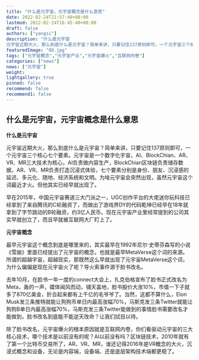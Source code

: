 ```yaml
---
title: "什么是元宇宙，元宇宙概念是什么意思"
date: 2022-02-24T21:57:40+08:00
lastmod: 2022-02-24T16:45:40+08:00
draft: false
authors: ["yangsi"]
description: "什么是元宇宙
元宇宙近期大火，那么到底什么是元宇宙？简单来讲，只要记住137原则即可，一个元宇宙三个核心七个要素。元宇宙是一个数字化宇宙，AI、BlockChian、AR、VR、MR三大技术为核心，AI负责做内容生产，BlockChian区块链负责储存数据，AR、VR、MR负责打造沉浸式体验，七个要素分别是身份、朋友、沉浸感的延迟、多元化、随地、经济系统和文明。为啥元宇宙会突然出现，虽然元宇宙这个词最近才火。但他其实已经早就出现了。"
featuredImage: "88.jpg"
tags: ["元宇宙概念","元宇宙产业","元宇宙爆火","互联网内卷"]
categories: ["news"]
news: ["元宇宙"]
weight: 
lightgallery: true
pinned: false
recommend: false
recommend1: false
---
```


## 什么是元宇宙，元宇宙概念是什么意思

**什么是元宇宙**

元宇宙近期大火，那么到底什么是元宇宙？简单来讲，只要记住137原则即可，一个元宇宙三个核心七个要素。元宇宙是一个数字化宇宙，AI、BlockChian、AR、VR、MR三大技术为核心，AI负责做内容生产，BlockChian区块链负责储存数据，AR、VR、MR负责打造沉浸式体验，七个要素分别是身份、朋友、沉浸感的延迟、多元化、随地、经济系统和文明。为啥元宇宙会突然出现，虽然元宇宙这个词最近才火。但他其实已经早就出现了。

早在2015年，中国元宇宙赛道三大门派之一，UGC创作平台的大佬迷你玩科技已经拿到了来自腾讯的C轮融资了，而做出了游戏界DY的代码乾坤已经早在18年就拿到了字节跳动的B轮融资，约3亿人民币。现在元宇宙产业里经常提到的公司其实早就创立了，而且早就被互联网大厂盯上了。

**元宇宙概念**

最早元宇宙这个概念到底是哪里来的，其实最早在1992年尼尔·史蒂芬森写的小说《雪崩》里面已经提出了元宇宙的概念，也就是最早MetaVerse这个词的来源。所谓的超越宇宙，超越现实，那既然这么早就出现了元宇宙MetaVerse这个词，为什么偏偏是现在元宇宙火了呢？导火索事件源于脸书改名。

去年10月，在脸书一年一度的connect大会上，扎克伯格宣布了脸书正式改名为Meta，轰的一声，媒体闻风而动，铺天盖地，脸书股价大涨10%，市值一下子就多了870亿美金，折合起来都有上千亿的毛爷爷了。当然，这都不算什么，Elon Musk发三条推特就能让狗狗币单日内最高涨幅70%，马斯克发三条Twitter就能让狗狗B单日内最高涨幅70%，马斯克发三条Twitter能做到的事情脸书需要改名才能做到，脸书改名到底能不能逆天改命？让我们拭目以待。

除了脸书改名，元宇宙爆火的根本原因就是互联网内卷，你们看驱动元宇宙的三大核心技术，哪个技术是以前没有的呢？AI以前没有吗？区块链技术，2010年就有了第一个比特币交易所了，AR、VR、MR，谁还记得2016年是VR概念的大火，沉浸式概念和设备，无论是内容端，设备端、还是底层架构技术端都更稳了。